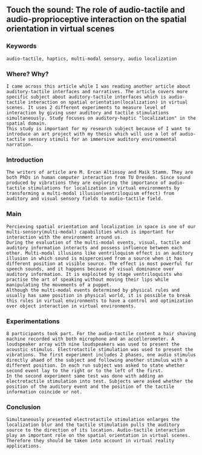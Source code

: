 ## Touch the sound: The role of audio-tactile and audio-proprioceptive interaction on the spatial orientation in virtual scenes
### Keywords
	audio-tactile, haptics, multi-modal sensory, audio localization
### Where? Why?

	I came across this article while I was reading another article about auditory-tactile interfaces and narratives. The article covers more specific subject about auditory-tactile interfaces which is audio-tactile interaction on spatial orientation(localization) in virtual scenes. It uses 2 different experiments to measure level of interaction by giving user auditory and tactile stimulations simultaneously. Study focuses on auditory-haptic "localization" in the spatial domain.
	This study is important for my research subject because of I want to introduce an art project with my thesis which will use a lot of audio-tactile sensory stimuli for an immersive auditory environmental narration.
### Introduction

	The writers of article are M. Ercan Altinsoy and Maik Stamm​. They are both PhDs in human computer interaction from TU Dresden. Since sound produced by vibrations they are exploring the importance of audio-tactile stimulations for localization in virtual environments by transforming a multi-modal illusion(ventriloquism effect) from auditory and visual sensory fields to audio-tactile field.
### Main

	Percieving spatial orientation and localization in space is one of our multi-sensory(multi-modal) capabilities which is important for interaction with the environment around us.
	During the evaluation of the multi-modal events, visual, tactile and auditory information interacts and possess influence between each other. Multi-modal illusions like ventriloquism effect is an auditory illusion in which sound is misperceived from a source when it has different position at visible source. The effect is most powerful for speech sounds, and it happens because of visual dominance over auditory information. It is exploited by stage ventriloquists who practise the art of speaking without moving their lips while manipulating the movements of a puppet. 
	Although the multi-modal events determined by physical rules and usually has same position in physical world, it is possible to break this rules in virtual environments to have a control and optimization over object interaction in virtual environments.
### Experimentations

	8 participants took part. For the audio-tactile content a hair shaving machine recorded with both microphone and an accellerometer. A loudspeaker array with nine loudspeakers was used to present the acoustic stimulus. Electrotactile stimulation was used to present the vibrations. The first experiment includes 2 phases, one audio stimulus directly ahaed of the subject and following another stimulus with a different position. In each run subject was asked to state whether second event lay to the right or to the left of the first.
	In the second experiment same test was done with adding an electrotactile stimulation into test. Subjects were asked whether the position of the auditory event and the position of the tactile information coincide or not.
### Conclusion
	Simultaneously presented electrotactile stimulation enlarges the localization blur and the tactile stimulation pulls the auditory source to the direction of its location. Audio-tactile interaction play an important role on the spatial orientation in virtual scenes. Therefore they should be taken into account in virtual reality applications.